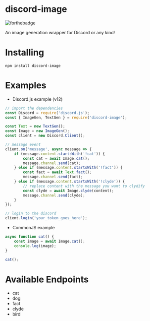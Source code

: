# discord-image
![forthebadge](https://img.shields.io/github/stars/yuu0007/discord-image?style=for-the-badge)

An image generation wrapper for Discord or any kind!

# Installing
```npm install discord-image```

# Examples
- Discord.js example (v12)
```js
// import the dependencies
const Discord = require('discord.js');
const { ImageGen, TextGen } = require('discord-image');

const Text = new TextGen();
const Image = new ImageGen();
const client = new Discord.Client();

// message event
client.on('message', async message => {
	if (message.content.startsWith('!cat')) {
		const cat = await Image.cat();
		message.channel.send(cat);
	} else if (message.content.startsWith('!fact')) {
		const fact = await Text.fact();
		message.channel.send(fact);
	} else if (message.content.startsWith('!clyde')) {
		// replace content with the message you want to clydify
		const clyde = await Image.clyde(content);
		message.channel.send(clyde);
	}
});

// login to the discord
client.login('your_token_goes_here');
```
- CommonJS example
```js
async function cat() {
	const image = await Image.cat();
	console.log(image);
}

cat();
```

# Available Endpoints
- cat
- dog
- fact
- clyde
- bird
